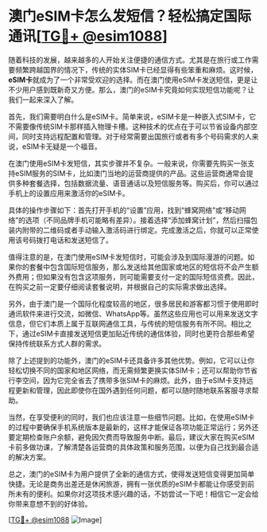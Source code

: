 # 澳门eSIM卡怎么发短信？轻松搞定国际通讯[[TG💪+ @esim1088](https://t.me/s/esim1088)]

随着科技的发展，越来越多的人开始关注便捷的通信方式。尤其是在旅行或工作需要频繁跨越国界的情况下，传统的实体SIM卡已经显得有些笨重和麻烦。这时候，**eSIM卡**就成为了一个非常受欢迎的选择。而在澳门使用eSIM卡发送短信，更是让不少用户感到既新奇又方便。那么，澳门的eSIM卡究竟如何实现短信功能呢？让我们一起来深入了解。

首先，我们需要明白什么是eSIM卡。简单来说，eSIM卡是一种嵌入式SIM卡，它不需要像传统SIM卡那样插入物理卡槽。这种技术的优点在于可以节省设备内部空间，同时支持远程配置和管理。对于经常需要出国旅行或者有多个号码需求的人来说，eSIM卡无疑是一个福音。

在澳门使用eSIM卡发短信，其实步骤并不复杂。一般来说，你需要先购买一张支持eSIM服务的SIM卡，比如澳门当地的运营商提供的产品。这些运营商通常会提供多种套餐选择，包括数据流量、语音通话以及短信服务等。购买后，你可以通过手机上的设置应用来激活你的eSIM卡。

具体的操作步骤如下：首先打开手机的“设置”应用，找到“蜂窝网络”或“移动网络”的选项（不同品牌手机可能略有差异）。接着选择“添加蜂窝计划”，然后扫描包装内附带的二维码或者手动输入激活码进行绑定。完成激活之后，你就可以正常使用该号码拨打电话和发送短信了。

值得注意的是，在澳门使用eSIM卡发短信时，可能会涉及到国际漫游的问题。如果你的套餐中包含国际短信服务，那么发送给其他国家或地区的短信将不会产生额外费用；但如果没有包含这项服务，则可能需要支付一定的国际短信资费。因此，在购买之前一定要仔细阅读套餐说明，并根据自己的实际需求做出选择。

另外，由于澳门是一个国际化程度较高的地区，很多居民和游客都习惯于使用即时通讯软件来进行交流，如微信、WhatsApp等。虽然这些应用也可以用来发送文字信息，但它们本质上属于互联网通信工具，与传统的短信服务有所不同。相比之下，通过eSIM卡直接发送短信更加贴近传统的通信体验，同时也更符合那些希望保持传统联系方式人群的需求。

除了上述提到的功能外，澳门的eSIM卡还具备许多其他优势。例如，它可以让你轻松切换不同的国家和地区网络，而无需频繁更换实体SIM卡；还可以帮助你节省行李空间，因为它完全省去了携带多张SIM卡的麻烦。此外，由于eSIM卡支持远程更新和管理，因此即使你在国外遇到任何问题，都可以随时随地联系客服寻求帮助。

当然，在享受便利的同时，我们也应该注意一些细节问题。比如，在使用eSIM卡的过程中要确保手机系统版本是最新的，这样才能保证各项功能正常运行；另外还要定期检查账户余额，避免因欠费而导致服务中断。最后，建议大家在购买eSIM卡前多做功课，了解清楚各运营商的具体政策和服务范围，以便为自己找到最合适的解决方案。

总之，澳门的eSIM卡为用户提供了全新的通信方式，使得发送短信变得更加简单快捷。无论是商务出差还是休闲旅游，拥有一张优质的eSIM卡都能让你感受到前所未有的便利。如果你对这项技术感兴趣的话，不妨尝试一下吧！相信它一定会给你带来意想不到的好体验。

[[TG💪+ @esim1088](https://t.me/s/esim1088) ![Image](https://i.postimg.cc/4NQfJmqS/Snipaste-2025-05-13-00-14-12.png)]